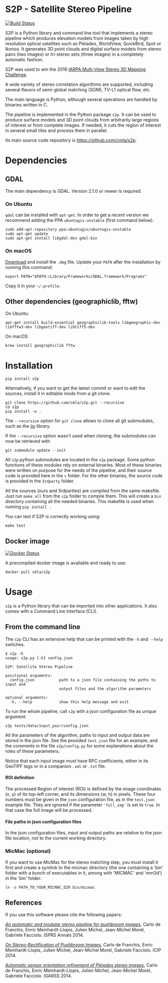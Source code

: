 # S2P - Satellite Stereo Pipeline

[![Build Status](https://travis-ci.com/cmla/s2p.svg?branch=dev)](https://travis-ci.com/cmla/s2p)

S2P is a Python library and command line tool that implements a stereo
pipeline which produces elevation models from images taken by high resolution
optical satellites such as Pléiades, WorldView, QuickBird, Spot or Ikonos. It
generates 3D point clouds and digital surface models from stereo pairs (two
images) or tri-stereo sets (three images) in a completely automatic fashion.

S2P was used to win the 2016 [IARPA Multi-View Stereo 3D Mapping Challenge](https://www.iarpa.gov/challenges/3dchallenge.html).

A wide variety of stereo correlation algorithms are supported, including several
flavors of semi-global matching (SGM), TV-L1 optical flow, etc.

The main language is Python, although several operations are handled by
binaries written in C.

The pipeline is implemented in the Python package `s2p`. It can be used
to produce surface models and 3D point clouds from arbitrarily large regions
of interest or from complete images. If needed, it cuts the region of interest
in several small tiles and process them in parallel.

Its main source code repository is https://github.com/cmla/s2p.


# Dependencies

## GDAL
The main dependency is GDAL. Version 2.1.0 or newer is required.

### On Ubuntu
`gdal` can be installed with `apt-get`. In order to get a recent version we
recommend adding the PPA `ubuntugis-unstable` (first command below):

    sudo add-apt-repository ppa:ubuntugis/ubuntugis-unstable
    sudo apt-get update
    sudo apt-get install libgdal-dev gdal-bin

### On macOS
[Download](http://www.kyngchaos.com/files/software/frameworks/GDAL_Complete-2.4.dmg)
and install the `.dmg` file. Update your `PATH` after the installation by
running this command:

    export PATH="$PATH:/Library/Frameworks/GDAL.framework/Programs"

Copy it in your `~/.profile`.

## Other dependencies (geographiclib, fftw)

On Ubuntu:

    apt-get install build-essential geographiclib-tools libgeographic-dev libfftw3-dev libgeotiff-dev libtiff5-dev

On macOS:

    brew install geographiclib fftw


# Installation

    pip install s2p

Alternatively, if you want to get the latest commit or want to edit the
sources, install it in editable mode from a git clone:

    git clone https://github.com/cmla/s2p.git --recursive
    cd s2p
    pip install -e .

The `--recursive` option for `git clone` allows to clone all git submodules, such
as the [iio](https://github.com/mnhrdt/iio) library.

If the `--recursive` option wasn't used when cloning, the submodules can now be
retrieved with

    git submodule update --init

All `s2p` python submodules are located in the `s2p` package. Some python
functions of these modules rely on external binaries. Most of these binaries
were written on purpose for the needs of the pipeline, and their source code is
provided here in the `c` folder. For the other binaries, the source code is
provided in the `3rdparty` folder.

All the sources (ours and 3rdparties) are compiled from the same makefile. Just
run `make all` from the `s2p` folder to compile them. This will create a `bin`
directory containing all the needed binaries. This makefile is used when
running `pip install .`

You can test if S2P is correctly working using:

    make test

## Docker image
[![Docker Status](http://dockeri.co/image/cmla/s2p)](https://hub.docker.com/r/cmla/s2p/)

A precompiled docker image is available and ready to use:

    docker pull cmla/s2p


# Usage

`s2p` is a Python library that can be imported into other applications. It also
comes with a Command Line Interface (CLI).

## From the command line

The `s2p` CLI has an extensive help that can be printed with the `-h` and `--help` switches.

    $ s2p -h
    usage: s2p.py [-h] config.json

    S2P: Satellite Stereo Pipeline

    positional arguments:
      config.json           path to a json file containing the paths to input and
                            output files and the algorithm parameters

    optional arguments:
      -h, --help            show this help message and exit

To run the whole pipeline, call `s2p` with a json configuration file as unique argument:

    s2p tests/data/input_pair/config.json

All the parameters of the algorithm, paths to input and output data are stored
in the json file. See the provided `test.json` file for an example, and the
comments in the file `s2p/config.py` for some explanations about the roles
of these parameters.

Notice that each input image must have RPC coefficients, either in its GeoTIFF
tags or in a companion `.xml` or `.txt` file.

#### ROI definition

The processed Region of interest (ROI) is defined by the image coordinates (x,
y) of its top-left corner, and its dimensions (w, h) in pixels. These four
numbers must be given in the `json` configuration file, as in the `test.json`
example file. They are ignored if the parameter `'full_img'` is set to `true`.
In that case the full image will be processed.

#### File paths in json configuration files

In the json configuration files, input and output paths are relative to the json
file location, not to the current working directory.


### MicMac (optional)

If you want to use MicMac for the stereo matching step, you must install it
first and create a symlink to the micmac directory (the one containing a 'bin'
folder with a bunch of executables in it, among with 'MICMAC' and 'mm3d') in
the 'bin' folder:

    ln -s PATH_TO_YOUR_MICMAC_DIR bin/micmac


## References

If you use this software please cite the following papers:

[*An automatic and modular stereo pipeline for pushbroom
images*](http://dx.doi.org/10.5194/isprsannals-II-3-49-2014), Carlo de
Franchis, Enric Meinhardt-Llopis, Julien Michel, Jean-Michel Morel, Gabriele
Facciolo. ISPRS Annals 2014.

[*On Stereo-Rectification of Pushbroom
Images*](http://dx.doi.org/10.1109/ICIP.2014.7026102), Carlo de Franchis, Enric
Meinhardt-Llopis, Julien Michel, Jean-Michel Morel, Gabriele Facciolo.  ICIP
2014.

[*Automatic sensor orientation refinement of Pléiades stereo
images*](http://dx.doi.org/10.1109/IGARSS.2014.6946762), Carlo de Franchis,
Enric Meinhardt-Llopis, Julien Michel, Jean-Michel Morel, Gabriele Facciolo.
IGARSS 2014.
